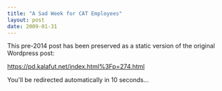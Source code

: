 ```yaml
---
title: "A Sad Week for CAT Employees"
layout: post
date: 2009-01-31
---
```


This pre-2014 post has been preserved as a static version of the original Wordpress post:

https://pd.kalafut.net/index.html%3Fp=274.html

You'll be redirected automatically in 10 seconds...

<head>
  <meta http-equiv="refresh" content="10;url=https://pd.kalafut.net/index.html%3Fp=274.html">
</head>

